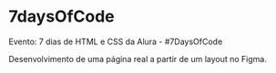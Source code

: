 # 7daysOfCode

Evento: 
7 dias de HTML e CSS da Alura - #7DaysOfCode

Desenvolvimento de uma página real a partir de um layout no Figma.


